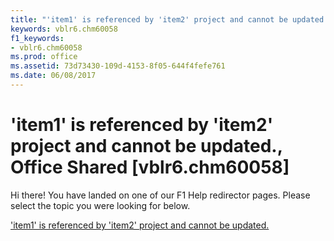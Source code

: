 ```yaml
---
title: "'item1' is referenced by 'item2' project and cannot be updated., Office Shared [vblr6.chm60058]"
keywords: vblr6.chm60058
f1_keywords:
- vblr6.chm60058
ms.prod: office
ms.assetid: 73d73430-109d-4153-8f05-644f4fefe761
ms.date: 06/08/2017
---
```



# 'item1' is referenced by 'item2' project and cannot be updated., Office Shared [vblr6.chm60058]

Hi there! You have landed on one of our F1 Help redirector pages. Please select the topic you were looking for below.

['item1' is referenced by 'item2' project and cannot be updated.](http://msdn.microsoft.com/library/cdd701d0-4d7c-22ba-8f0c-23679688c1fa%28Office.15%29.aspx)

